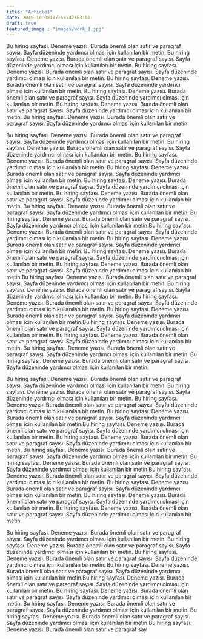 ```yaml
---
title: "Article1"
date: 2019-10-08T17:55:42+03:00
draft: true
featured_image : "images/work_1.jpg"
---
```

Bu hiring sayfası. Deneme yazısı. Burada önemli olan satır ve paragraf sayısı. Sayfa düzeninde yardımcı olması için kullanılan bir metin. Bu hiring sayfası. Deneme yazısı. Burada önemli olan satır ve paragraf sayısı. Sayfa düzeninde yardımcı olması için kullanılan bir metin. Bu hiring sayfası. Deneme yazısı. Burada önemli olan satır ve paragraf sayısı. Sayfa düzeninde yardımcı olması için kullanılan bir metin. Bu hiring sayfası. Deneme yazısı. Burada önemli olan satır ve paragraf sayısı. Sayfa düzeninde yardımcı olması için kullanılan bir metin. Bu hiring sayfası. Deneme yazısı. Burada önemli olan satır ve paragraf sayısı. Sayfa düzeninde yardımcı olması için kullanılan bir metin. Bu hiring sayfası. Deneme yazısı. Burada önemli olan satır ve paragraf sayısı. Sayfa düzeninde yardımcı olması için kullanılan bir metin. Bu hiring sayfası. Deneme yazısı. Burada önemli olan satır ve paragraf sayısı. Sayfa düzeninde yardımcı olması için kullanılan bir metin.

Bu hiring sayfası. Deneme yazısı. Burada önemli olan satır ve paragraf sayısı. Sayfa düzeninde yardımcı olması için kullanılan bir metin. Bu hiring sayfası. Deneme yazısı. Burada önemli olan satır ve paragraf sayısı. Sayfa düzeninde yardımcı olması için kullanılan bir metin. Bu hiring sayfası. Deneme yazısı. Burada önemli olan satır ve paragraf sayısı. Sayfa düzeninde yardımcı olması için kullanılan bir metin. Bu hiring sayfası. Deneme yazısı. Burada önemli olan satır ve paragraf sayısı. Sayfa düzeninde yardımcı olması için kullanılan bir metin. Bu hiring sayfası. Deneme yazısı. Burada önemli olan satır ve paragraf sayısı. Sayfa düzeninde yardımcı olması için kullanılan bir metin. Bu hiring sayfası. Deneme yazısı. Burada önemli olan satır ve paragraf sayısı. Sayfa düzeninde yardımcı olması için kullanılan bir metin. Bu hiring sayfası. Deneme yazısı. Burada önemli olan satır ve paragraf sayısı. Sayfa düzeninde yardımcı olması için kullanılan bir metin. Bu hiring sayfası. Deneme yazısı. Burada önemli olan satır ve paragraf sayısı. Sayfa düzeninde yardımcı olması için kullanılan bir metin.Bu hiring sayfası. Deneme yazısı. Burada önemli olan satır ve paragraf sayısı. Sayfa düzeninde yardımcı olması için kullanılan bir metin. Bu hiring sayfası. Deneme yazısı. Burada önemli olan satır ve paragraf sayısı. Sayfa düzeninde yardımcı olması için kullanılan bir metin. Bu hiring sayfası. Deneme yazısı. Burada önemli olan satır ve paragraf sayısı. Sayfa düzeninde yardımcı olması için kullanılan bir metin. Bu hiring sayfası. Deneme yazısı. Burada önemli olan satır ve paragraf sayısı. Sayfa düzeninde yardımcı olması için kullanılan bir metin.Bu hiring sayfası. Deneme yazısı. Burada önemli olan satır ve paragraf sayısı. Sayfa düzeninde yardımcı olması için kullanılan bir metin. Bu hiring sayfası. Deneme yazısı. Burada önemli olan satır ve paragraf sayısı. Sayfa düzeninde yardımcı olması için kullanılan bir metin. Bu hiring sayfası. Deneme yazısı. Burada önemli olan satır ve paragraf sayısı. Sayfa düzeninde yardımcı olması için kullanılan bir metin. Bu hiring sayfası. Deneme yazısı. Burada önemli olan satır ve paragraf sayısı. Sayfa düzeninde yardımcı olması için kullanılan bir metin.Bu hiring sayfası. Deneme yazısı. Burada önemli olan satır ve paragraf sayısı. Sayfa düzeninde yardımcı olması için kullanılan bir metin. Bu hiring sayfası. Deneme yazısı. Burada önemli olan satır ve paragraf sayısı. Sayfa düzeninde yardımcı olması için kullanılan bir metin. Bu hiring sayfası. Deneme yazısı. Burada önemli olan satır ve paragraf sayısı. Sayfa düzeninde yardımcı olması için kullanılan bir metin. Bu hiring sayfası. Deneme yazısı. Burada önemli olan satır ve paragraf sayısı. Sayfa düzeninde yardımcı olması için kullanılan bir metin.

Bu hiring sayfası. Deneme yazısı. Burada önemli olan satır ve paragraf sayısı. Sayfa düzeninde yardımcı olması için kullanılan bir metin. Bu hiring sayfası. Deneme yazısı. Burada önemli olan satır ve paragraf sayısı. Sayfa düzeninde yardımcı olması için kullanılan bir metin. Bu hiring sayfası. Deneme yazısı. Burada önemli olan satır ve paragraf sayısı. Sayfa düzeninde yardımcı olması için kullanılan bir metin. Bu hiring sayfası. Deneme yazısı. Burada önemli olan satır ve paragraf sayısı. Sayfa düzeninde yardımcı olması için kullanılan bir metin.Bu hiring sayfası. Deneme yazısı. Burada önemli olan satır ve paragraf sayısı. Sayfa düzeninde yardımcı olması için kullanılan bir metin. Bu hiring sayfası. Deneme yazısı. Burada önemli olan satır ve paragraf sayısı. Sayfa düzeninde yardımcı olması için kullanılan bir metin. Bu hiring sayfası. Deneme yazısı. Burada önemli olan satır ve paragraf sayısı. Sayfa düzeninde yardımcı olması için kullanılan bir metin. Bu hiring sayfası. Deneme yazısı. Burada önemli olan satır ve paragraf sayısı. Sayfa düzeninde yardımcı olması için kullanılan bir metin.Bu hiring sayfası. Deneme yazısı. Burada önemli olan satır ve paragraf sayısı. Sayfa düzeninde yardımcı olması için kullanılan bir metin. Bu hiring sayfası. Deneme yazısı. Burada önemli olan satır ve paragraf sayısı. Sayfa düzeninde yardımcı olması için kullanılan bir metin. Bu hiring sayfası. Deneme yazısı. Burada önemli olan satır ve paragraf sayısı. Sayfa düzeninde yardımcı olması için kullanılan bir metin. Bu hiring sayfası. Deneme yazısı. Burada önemli olan satır ve paragraf sayısı. Sayfa düzeninde yardımcı olması için kullanılan bir metin.

Bu hiring sayfası. Deneme yazısı. Burada önemli olan satır ve paragraf sayısı. Sayfa düzeninde yardımcı olması için kullanılan bir metin. Bu hiring sayfası. Deneme yazısı. Burada önemli olan satır ve paragraf sayısı. Sayfa düzeninde yardımcı olması için kullanılan bir metin. Bu hiring sayfası. Deneme yazısı. Burada önemli olan satır ve paragraf sayısı. Sayfa düzeninde yardımcı olması için kullanılan bir metin. Bu hiring sayfası. Deneme yazısı. Burada önemli olan satır ve paragraf sayısı. Sayfa düzeninde yardımcı olması için kullanılan bir metin.Bu hiring sayfası. Deneme yazısı. Burada önemli olan satır ve paragraf sayısı. Sayfa düzeninde yardımcı olması için kullanılan bir metin. Bu hiring sayfası. Deneme yazısı. Burada önemli olan satır ve paragraf sayısı. Sayfa düzeninde yardımcı olması için kullanılan bir metin. Bu hiring sayfası. Deneme yazısı. Burada önemli olan satır ve paragraf sayısı. Sayfa düzeninde yardımcı olması için kullanılan bir metin. Bu hiring sayfası. Deneme yazısı. Burada önemli olan satır ve paragraf sayısı. Sayfa düzeninde yardımcı olması için kullanılan bir metin.Bu hiring sayfası. Deneme yazısı. Burada önemli olan satır ve paragraf say

